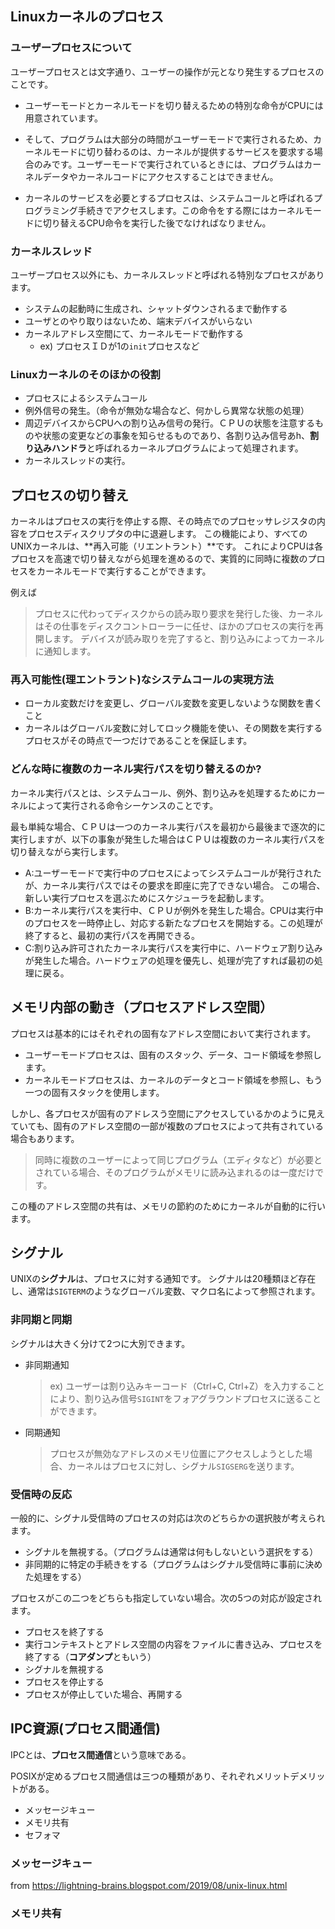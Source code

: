 ﻿


## Linuxカーネルのプロセス

### ユーザープロセスについて

ユーザープロセスとは文字通り、ユーザーの操作が元となり発生するプロセスのことです。

- ユーザーモードとカーネルモードを切り替えるための特別な命令がCPUには用意されています。
- そして、プログラムは大部分の時間がユーザーモードで実行されるため、カーネルモードに切り替わるのは、カーネルが提供するサービスを要求する場合のみです。ユーザーモードで実行されているときには、プログラムはカーネルデータやカーネルコードにアクセスすることはできません。

- カーネルのサービスを必要とするプロセスは、システムコールと呼ばれるプログラミング手続きでアクセスします。この命令をする際にはカーネルモードに切り替えるCPU命令を実行した後でなければなりません。


### カーネルスレッド

ユーザープロセス以外にも、カーネルスレッドと呼ばれる特別なプロセスがあります。

- システムの起動時に生成され、シャットダウンされるまで動作する
- ユーザとのやり取りはないため、端末デバイスがいらない
- カーネルアドレス空間にて、カーネルモードで動作する
    - ex) プロセスＩＤが1の`init`プロセスなど


### Linuxカーネルのそのほかの役割

- プロセスによるシステムコール
- 例外信号の発生。（命令が無効な場合など、何かしら異常な状態の処理）
- 周辺デバイスからCPUへの割り込み信号の発行。ＣＰＵの状態を注意するものや状態の変更などの事象を知らせるものであり、各割り込み信号あh、**割り込みハンドラ**と呼ばれるカーネルプログラムによって処理されます。
- カーネルスレッドの実行。



## プロセスの切り替え

カーネルはプロセスの実行を停止する際、その時点でのプロセッサレジスタの内容をプロセスディスクリプタの中に退避します。
この機能により、すべてのUNIXカーネルは、**再入可能（リエントラント）**です。
これによりCPUは各プロセスを高速で切り替えながら処理を進めるので、実質的に同時に複数のプロセスをカーネルモードで実行することができます。

例えば

> プロセスに代わってディスクからの読み取り要求を発行した後、カーネルはその仕事をディスクコントローラーに任せ、ほかのプロセスの実行を再開します。
> デバイスが読み取りを完了すると、割り込みによってカーネルに通知します。


### 再入可能性(理エントラント)なシステムコールの実現方法

- ローカル変数だけを変更し、グローバル変数を変更しないような関数を書くこと
- カーネルはグローバル変数に対してロック機能を使い、その関数を実行するプロセスがその時点で一つだけであることを保証します。

### どんな時に複数のカーネル実行パスを切り替えるのか?

カーネル実行パスとは、システムコール、例外、割り込みを処理するためにカーネルによって実行される命令シーケンスのことです。

最も単純な場合、ＣＰＵは一つのカーネル実行パスを最初から最後まで逐次的に実行しますが、以下の事象が発生した場合はＣＰＵは複数のカーネル実行パスを切り替えながら実行します。

- A:ユーザーモードで実行中のプロセスによってシステムコールが発行されたが、カーネル実行パスではその要求を即座に完了できない場合。
この場合、新しい実行プロセスを選ぶためにスケジューラを起動します。
- B:カーネル実行パスを実行中、ＣＰＵが例外を発生した場合。CPUは実行中のプロセスを一時停止し、対応する新たなプロセスを開始する。この処理が終了すると、最初の実行パスを再開できる。
- C:割り込み許可されたカーネル実行パスを実行中に、ハードウェア割り込みが発生した場合。ハードウェアの処理を優先し、処理が完了すれば最初の処理に戻る。




## メモリ内部の動き（プロセスアドレス空間）

プロセスは基本的にはそれぞれの固有なアドレス空間において実行されます。

- ユーザーモードプロセスは、固有のスタック、データ、コード領域を参照します。
- カーネルモードプロセスは、カーネルのデータとコード領域を参照し、もう一つの固有スタックを使用します。

しかし、各プロセスが固有のアドレスう空間にアクセスしているかのように見えていても、固有のアドレス空間の一部が複数のプロセスによって共有されている場合もあります。

> 同時に複数のユーザーによって同じプログラム（エディタなど）が必要とされている場合、そのプログラムがメモリに読み込まれるのは一度だけです。

この種のアドレス空間の共有は、メモリの節約のためにカーネルが自動的に行います。




## シグナル

UNIXの**シグナル**は、プロセスに対する通知です。
シグナルは20種類ほど存在し、通常は`SIGTERM`のようなグローバル変数、マクロ名によって参照されます。

### 非同期と同期

シグナルは大きく分けて2つに大別できます。

- 非同期通知
    > ex) ユーザーは割り込みキーコード（Ctrl+C, Ctrl+Z）を入力することにより、割り込み信号`SIGINT`をフォアグラウンドプロセスに送ることができます。
- 同期通知
    > プロセスが無効なアドレスのメモリ位置にアクセスしようとした場合、カーネルはプロセスに対し、シグナル`SIGSERG`を送ります。

### 受信時の反応

一般的に、シグナル受信時のプロセスの対応は次のどちらかの選択肢が考えられます。

- シグナルを無視する。（プログラムは通常は何もしないという選択をする）
- 非同期的に特定の手続きをする（プログラムはシグナル受信時に事前に決めた処理をする）

プロセスがこの二つをどちらも指定していない場合。次の5つの対応が設定されます。

- プロセスを終了する
- 実行コンテキストとアドレス空間の内容をファイルに書き込み、プロセスを終了する（**コアダンプ**ともいう）
- シグナルを無視する
- プロセスを停止する
- プロセスが停止していた場合、再開する


## IPC資源(プロセス間通信)

IPCとは、**プロセス間通信**という意味である。

POSIXが定めるプロセス間通信は三つの種類があり、それぞれメリットデメリットがある。

- メッセージキュー
- メモリ共有
- セフォマ


### メッセージキュー




from https://lightning-brains.blogspot.com/2019/08/unix-linux.html



### メモリ共有



















































